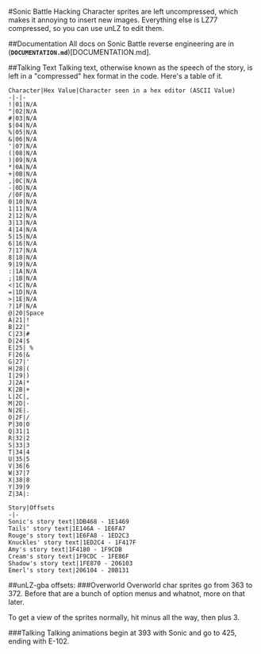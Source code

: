 #Sonic Battle Hacking
Character sprites are left uncompressed, which makes it annoying to insert new images. Everything else is LZ77 compressed, so you can use unLZ to edit them.

##Documentation
All docs on Sonic Battle reverse engineering are in (**`DOCUMENTATION.md`**)[DOCUMENTATION.md].

##Talking Text
Talking text, otherwise known as the speech of the story, is left in a "compressed" hex format in the code. Here's a table of it.

```
Character|Hex Value|Character seen in a hex editor (ASCII Value)
-|-|-
!|01|N/A
"|02|N/A
#|03|N/A
$|04|N/A
%|05|N/A
&|06|N/A
'|07|N/A
(|08|N/A
)|09|N/A
*|0A|N/A
+|0B|N/A
,|0C|N/A
-|0D|N/A
/|0F|N/A
0|10|N/A
1|11|N/A
2|12|N/A
3|13|N/A
4|14|N/A
5|15|N/A
6|16|N/A
7|17|N/A
8|18|N/A
9|19|N/A
:|1A|N/A
;|1B|N/A
<|1C|N/A
=|1D|N/A
>|1E|N/A
?|1F|N/A
@|20|Space
A|21|!
B|22|"
C|23|#
D|24|$
E|25| %
F|26|&
G|27|'
H|28|(
I|29|)
J|2A|*
K|2B|+
L|2C|,
M|2D|-
N|2E|.
O|2F|/
P|30|0
Q|31|1
R|32|2
S|33|3
T|34|4
U|35|5
V|36|6
W|37|7
X|38|8
Y|39|9
Z|3A|:

Story|Offsets
-|-
Sonic's story text|1DB468 - 1E1469
Tails' story text|1E146A - 1E6FA7
Rouge's story text|1E6FA8 - 1ED2C3
Knuckles' story text|1ED2C4 - 1F417F
Amy's story text|1F4180 - 1F9CDB
Cream's story text|1F9CDC - 1FE86F
Shadow's story text|1FE870 - 206103
Emerl's story text|206104 - 20B131
```

##unLZ-gba offsets:
###Overworld
Overworld char sprites go from 363 to 372. Before that are a bunch of option menus and whatnot, more on that later.

To get a view of the sprites normally, hit minus all the way, then plus 3.

###Talking
Talking animations begin at 393 with Sonic and go to 425, ending with E-102.